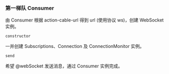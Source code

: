 ### 第一梯队 Consumer

由 Consumer 根据 action-cable-url 得到 url (使用协议 ws)，创建 WebSocket 实例。

```
constructor
```

一并创建 Subscriptions、Connection 及 ConnectionMonitor 实例。

```
send
```

希望 @webSocket 发送消息，通过 Consumer 实例完成。


